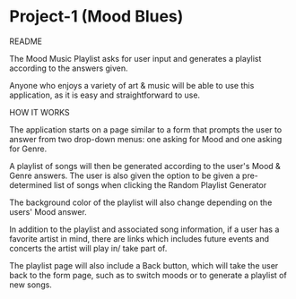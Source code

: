 # Project-1 (Mood Blues)

README

The Mood Music Playlist asks for user input and generates a playlist according to the answers given.

Anyone who enjoys a variety of art & music will be able to use this application, as it is easy and straightforward to use.

HOW IT WORKS

The application starts on a page similar to a form that prompts the user to answer from two drop-down menus: one asking for Mood and one asking for Genre.

A playlist of songs will then be generated according to the user's Mood & Genre answers. The user is also given the option to be given a pre-determined list of songs when clicking the Random Playlist Generator

The background color of the playlist will also change depending on the users' Mood answer.

In addition to the playlist and associated song information, if a user has a favorite artist in mind, there are links which includes future events and concerts the artist will play in/ take part of.

The playlist page will also include a Back button, which will take the user back to the form page, such as to switch moods or to generate a playlist of new songs.
